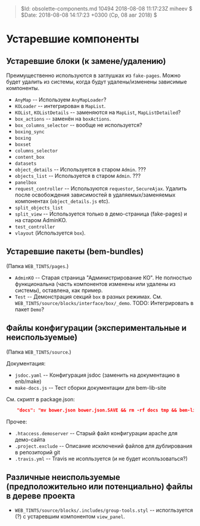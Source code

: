 > $Id: obsolette-components.md 10494 2018-08-08 11:17:23Z miheev $
> $Date: 2018-08-08 14:17:23 +0300 (Ср, 08 авг 2018) $

Устаревшие компоненты
=====================

Устаревшие блоки (к замене/удалению)
------------------------------------

Преимущественно используются в заглушках из `fake-pages`. Можно будет удалить
из системы, когда будут удалены/изменены зависимые компоненты.

- `AnyMap` -- Используем `AnyMapLoader`?
- `KOLoader` -- интегрирован в `MapList`.
- `KOList`, `KOListDetails` -- заменяются на `MapList`, `MapListDetailed`?
- `box_actions` -- заменён на `boxActions`.
- `box_columns_selector` -- вообще не используется?
- `boxing_sync`
- `boxing`
- `boxset`
- `columns_selector`
- `content_box`
- `datasets`
- `object_details` -- Используется в старом `Admin`. ???
- `objects_list` -- Используется в старом `Admin`. ???
- `panelbox`
- `request_controller` -- Используются `requestor`, `SecureAjax`. Удалить после освобождения зависимостей в удаляемых/заменяемых компонентах (`object_details.js` etc).
- `split_objects_list`
- `split_view` -- Используется только в демо-страница (fake-pages) и на старом AdminKO.
- `test_controller`
- `vlayout` (Используется `box`).

Устаревшие пакеты (bem-bundles)
-------------------------------

(Папка `WEB_TINTS/pages`.)

- `AdminKO` -- Старая страница "Администрирование КО". Не полностью функциональна (часть компонентов изменены или удалены из системы), оставлена, как пример.
- `Test` -- Демонстрация секций `box` в разных режимах. См. `WEB_TINTS/source/blocks/interface/box/_demo`. TODO: Интегрировать в пакет `Demo`?

Файлы конфигурации (экспериментальные и неиспользуемые)
-------------------------------------------------------

(Папка `WEB_TINTS/source`.)

Документация:

- `jsdoc.yaml` -- Конфигурация jsdoc (заменить на документацию в enb/make)
- `make-docs.js` -- Тест сборки документации для bem-lib-site

См. скрипт в package.json:

```json
    "docs": "mv bower.json bower.json.SAVE && rm -rf docs tmp && bem-lib-site-data . && bem-lib-site-view tmp/data && mv bower.json.SAVE bower.json",
```

Прочее:

- `.htaccess.demoserver` -- Старый файл конфигурации apache для демо-сайта
- `.project.exclude` -- Описание исключений файлов для дублирования в репозиторий git
- `.travis.yml` -- Travis не исопльзуется (и не будет исопльзоваться?)

Различные неиспользуемые (предположительно или потенциально) файлы в дереве проекта
-----------------------------------------------------------------------------------

- `WEB_TINTS/source/blocks/.includes/group-tools.styl` -- испогльзуется (?) с устаревшим компонентом `view_panel`.

